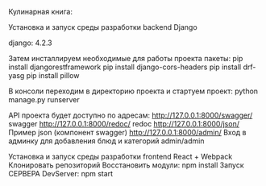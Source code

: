 Кулинарная книга:

Установка и запуск среды разработки backend Django

django: 4.2.3

Затем инсталлируем необходимые для работы проекта пакеты:
pip install djangorestframework
pip install django-cors-headers
pip install drf-yasg
pip install pillow

В консоли переходим в директорию проекта и стартуем проект:
python manage.py runserver

API проекта будет доступно по адресам:
http://127.0.0.1:8000/swagger/  swagger
http://127.0.0.1:8000/redoc/ redoc
http://127.0.0.1:8000/json/ Пример json (компонент swagger)
http://127.0.0.1:8000/admin/  Вход в админку для добавления блюд и категорий admin/admin


Установка и запуск среды разработки frontend React + Webpack
Клонировать репозиторий
Восстановить модули: npm install
Запуск СЕРВЕРА DevServer: npm start

